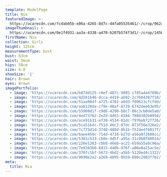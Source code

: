 ```yaml
---
template: ModelPage
title: Nia
featuredImage: >-
  https://ucarecdn.com/fcdab05b-e06a-4265-8d7c-d4fa05535461/-/crop/962x394/0,0/-/preview/
imageThumbnail: >-
  https://ucarecdn.com/0e1f4931-aa3a-4338-a470-b207b574f3d1/-/crop/1456x1408/488,0/-/preview/
firstName: Nia
collection: Girls
height: 125cm
measurementType: bust
bust: 63cm
waist: 56cm
hips: 58cm
size: 6-8
shoeSize: '1'
hair: Brown
eyes: Brown
imagePortfolio:
  - image: 'https://ucarecdn.com/b87dd125-c6ef-407c-9085-cf85a4a4789b/'
  - image: 'https://ucarecdn.com/4d261b46-dcca-4d19-ab92-2c7684307f18/'
  - image: 'https://ucarecdn.com/51aa98df-a725-4702-a6d3-f09623cfcfdd/'
  - image: 'https://ucarecdn.com/aa6128da-cf9e-48af-8729-6742dee63e95/'
  - image: 'https://ucarecdn.com/55908d1f-c9d6-4290-b0c7-06c3cb0de5a0/'
  - image: 'https://ucarecdn.com/4ed73762-2e2d-4d63-8184-7884302b8950/'
  - image: 'https://ucarecdn.com/ace91b31-ef30-4534-81dc-f976eb72f726/'
  - image: 'https://ucarecdn.com/5ca51bdc-f51d-46c7-87dc-873f56e326e2/'
  - image: 'https://ucarecdn.com/7c775d1d-3740-408d-8b1b-f524edf6017f/'
  - image: 'https://ucarecdn.com/baee459c-714d-473d-b27d-a56a0f2608cc/'
  - image: 'https://ucarecdn.com/5301c533-cb8e-4d5f-a95e-31c060f80014/'
  - image: 'https://ucarecdn.com/226e1383-cbb8-46eb-ac22-659a55a8c96a/'
  - image: 'https://ucarecdn.com/7e9203b0-8815-440b-976f-a06e8a25ac5e/'
  - image: 'https://ucarecdn.com/370fc1bf-5673-4bd2-a5b5-5120ed4c1322/'
  - image: 'https://ucarecdn.com/9690e2a2-a269-4895-8b59-890c2883f7b2/'
meta:
  title: Nia
---
```


